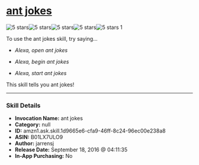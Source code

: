# [ant jokes](http://alexa.amazon.com/#skills/amzn1.ask.skill.1d9665e6-cfa9-46ff-8c24-96ec00e238a8)
![5 stars](../../images/ic_star_black_18dp_1x.png)![5 stars](../../images/ic_star_black_18dp_1x.png)![5 stars](../../images/ic_star_black_18dp_1x.png)![5 stars](../../images/ic_star_black_18dp_1x.png)![5 stars](../../images/ic_star_black_18dp_1x.png) 1

To use the ant jokes skill, try saying...

* *Alexa, open ant jokes*

* *Alexa, begin ant jokes*

* *Alexa, start ant jokes*

This skill tells you ant jokes!

***

### Skill Details

* **Invocation Name:** ant jokes
* **Category:** null
* **ID:** amzn1.ask.skill.1d9665e6-cfa9-46ff-8c24-96ec00e238a8
* **ASIN:** B01LX7ULO9
* **Author:** jarrensj
* **Release Date:** September 18, 2016 @ 04:11:35
* **In-App Purchasing:** No

